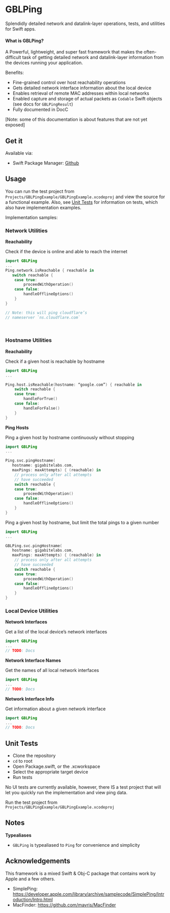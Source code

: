 # GBLPing

Splendidly detailed network and datalink-layer operations, tests, and utilities for Swift apps.

#### What is GBLPing?

A Powerful, lightweight, and super fast framework that makes the often-difficult task of getting detailed network and datalink-layer information from the devices running your application.

Benefits:

- Fine-grained control over host reachability operations
- Gets detailed network interface information about the local device
- Enables retrieval of remote MAC addresses within local networks
- Enabled capture and storage of actual packets as `Codable` Swift objects (see docs for `GBLPingResult`)
- Fully documented in DocC

[Note: some of this documentation is about features that are not yet exposed]

## Get it

Available via:

- Swift Package Manager: [Github](https://github.com/GigabiteLabs/GBLPing.git)

## Usage

You can run the test project from `Projects/GBLPingExample/GBLPingExample.xcodeproj` and view the source for a functional example. Also, see [Unit Tests](#unit-tests) for information on tests, which also have implementation examples.

Implementation samples:

### Network Utilities

**Reachability**

Check if the device is online and able to reach the internet

```swift
import GBLPing
...
Ping.network.isReachable { reachable in
   switch reachable {
	case true:
		proceedWithOperation()
	case false:
		handleOfflineOptions()
	}
}

// Note: this will ping cloudflare’s 
// nameserver `ns.cloudflare.com`
```

<br>

### Hostname Utilities

**Reachability**

Check if a given host is reachable by hostname

```swift
import GBLPing
...

Ping.host.isReachable(hostname: “google.com”) { reachable in
    switch reachable {
    case true:
        handleForTrue()
    case false:
        handleForFalse()
    }
}

```

**Ping Hosts**

Ping a given host by hostname continuously without stopping

```swift
import GBLPing
...

Ping.svc.pingHostname(
   hostname: gigabitelabs.com,
   maxPings: maxAttempts) { (reachable) in
	// process only after all attempts 
	// have succeeded
	switch reachable {
	case true:
		proceedWithOperation()
	case false:
		handleOfflineOptions()
	}
}

```

Ping a given host by hostname, but limit the total pings to a given number

```swift
import GBLPing
...

GBLPing.svc.pingHostname(
   hostname: gigabitelabs.com,
   maxPings: maxAttempts) { (reachable) in
	// process only after all attempts 
	// have succeeded
	switch reachable {
	case true:
		proceedWithOperation()
	case false:
		handleOfflineOptions()
	}
}

```


### Local Device Utilities

**Network Interfaces**

Get a list of the local device’s network interfaces

```swift
import GBLPing
...
// TODO: Docs

```

**Network Interface Names**

Get the names of all local network interfaces

```swift
import GBLPing
...
// TODO: Docs

```

**Network Interface Info**

Get information about a given network interface

```swift
import GBLPing
...
// TODO: Docs

```

## Unit Tests

- Clone the repository
- `cd` to root
- Open Package.swift, or the .xcworkspace
- Select the appropriate target device
- Run tests

No UI tests are currently available, however, there IS a test project that will let you quickly run the implementation and view ping data.

Run the test project from `Projects/GBLPingExample/GBLPingExample.xcodeproj`

## Notes

**Typealiases**

- `GBLPing` is typealiased to `Ping` for convenience and simplicity


## Acknowledgements

This framework is a mixed Swift & Obj-C package that contains work by Apple and a few others. 

- SimplePing: https://developer.apple.com/library/archive/samplecode/SimplePing/Introduction/Intro.html
- MacFinder: https://github.com/mavris/MacFinder
